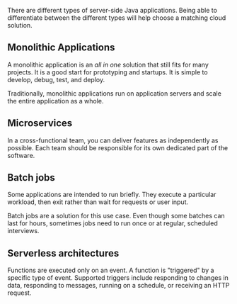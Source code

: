 There are different types of server-side Java applications. Being able to differentiate between the different types will help choose a matching cloud solution.

## Monolithic Applications
A monolithic application is an _all in one_ solution that still fits for many projects. It is a good start for prototyping and startups. It is simple to develop, debug, test, and deploy.

Traditionally, monolithic applications run on application servers and scale the entire application as a whole.

## Microservices
In a cross-functional team, you can deliver features as independently as possible. Each team should be responsible for its own dedicated part of the software. 

## Batch jobs
Some applications are intended to run briefly. They execute a particular workload, then exit rather than wait for requests or user input. 

Batch jobs are a solution for this use case. Even though some batches can last for hours, sometimes jobs need to run once or at regular, scheduled interviews.

## Serverless architectures 
Functions are executed only on an event. A function is "triggered" by a specific type of event. Supported triggers include responding to changes in data, responding to messages, running on a schedule, or receiving an HTTP request.